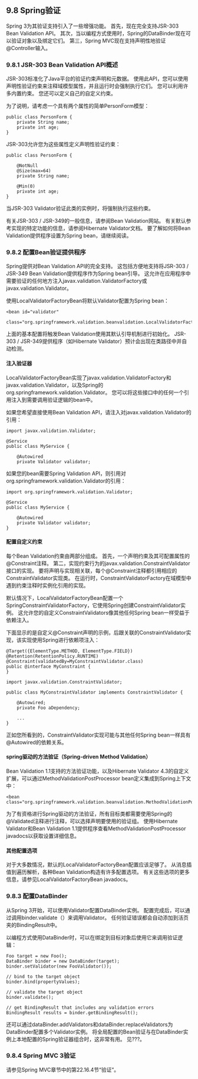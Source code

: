 ## 9.8 Spring验证

Spring 3为其验证支持引入了一些增强功能。 首先，现在完全支持JSR-303 Bean Validation API。 其次，当以编程方式使用时，Spring的DataBinder现在可以验证对象以及绑定它们。 第三，Spring MVC现在支持声明性地验证@Controller输入。

### 9.8.1 JSR-303 Bean Validation API概述

JSR-303标准化了Java平台的验证约束声明和元数据。 使用此API，您可以使用声明性验证约束来注释域模型属性，并且运行时会强制执行它们。 您可以利用许多内置约束。 您还可以定义自己的自定义约束。

为了说明，请考虑一个具有两个属性的简单PersonForm模型：

```
public class PersonForm {
    private String name;
    private int age;
}
```

JSR-303允许您为这些属性定义声明性验证约束：

```
public class PersonForm {

    @NotNull
    @Size(max=64)
    private String name;

    @Min(0)
    private int age;
}
```

当JSR-303 Validator验证此类的实例时，将强制执行这些约束。

有关JSR-303 / JSR-349的一般信息，请参阅Bean Validation网站。 有关默认参考实现的特定功能的信息，请参阅Hibernate Validator文档。 要了解如何将Bean Validation提供程序设置为Spring bean，请继续阅读。

### 9.8.2 配置Bean验证提供程序

Spring提供对Bean Validation API的完全支持。 这包括方便地支持将JSR-303 / JSR-349 Bean Validation提供程序作为Spring bean引导。 这允许在应用程序中需要验证的任何地方注入javax.validation.ValidatorFactory或javax.validation.Validator。

使用LocalValidatorFactoryBean将默认Validator配置为Spring bean：

```
<bean id="validator"
    class="org.springframework.validation.beanvalidation.LocalValidatorFactoryBean"/>
```

上面的基本配置将触发Bean Validation使用其默认引导机制进行初始化。 JSR-303 / JSR-349提供程序（如Hibernate Validator）预计会出现在类路径中并自动检测。

#### 注入验证器

LocalValidatorFactoryBean实现了javax.validation.ValidatorFactory和javax.validation.Validator，以及Spring的org.springframework.validation.Validator。 您可以将这些接口中的任何一个引用注入到需要调用验证逻辑的bean中。

如果您希望直接使用Bean Validation API，请注入对javax.validation.Validator的引用：

```
import javax.validation.Validator;

@Service
public class MyService {

    @Autowired
    private Validator validator;
```

如果您的bean需要Spring Validation API，则引用对org.springframework.validation.Validator的引用：

```
import org.springframework.validation.Validator;

@Service
public class MyService {

    @Autowired
    private Validator validator;
}
```



#### 配置自定义约束

每个Bean Validation约束由两部分组成。 首先，一个声明约束及其可配置属性的@Constraint注释。 第二，实现约束行为的javax.validation.ConstraintValidator接口的实现。 要将声明与实现相关联，每个@Constraint注释都引用相应的ConstraintValidator实现类。 在运行时，ConstraintValidatorFactory在域模型中遇到约束注释时实例化引用的实现。

默认情况下，LocalValidatorFactoryBean配置一个SpringConstraintValidatorFactory，它使用Spring创建ConstraintValidator实例。 这允许您的自定义ConstraintValidators像其他任何Spring bean一样受益于依赖注入。

下面显示的是自定义@Constraint声明的示例，后跟关联的ConstraintValidator实现，该实现使用Spring进行依赖项注入：

```
@Target({ElementType.METHOD, ElementType.FIELD})
@Retention(RetentionPolicy.RUNTIME)
@Constraint(validatedBy=MyConstraintValidator.class)
public @interface MyConstraint {
}
```

```
import javax.validation.ConstraintValidator;

public class MyConstraintValidator implements ConstraintValidator {

    @Autowired;
    private Foo aDependency;

    ...
}
```

正如您所看到的，ConstraintValidator实现可能与其他任何Spring bean一样具有@Autowired的依赖关系。



#### spring驱动的方法验证（Spring-driven Method Validation）

Bean Validation 1.1支持的方法验证功能，以及Hibernate Validator 4.3的自定义扩展，可以通过MethodValidationPostProcessor bean定义集成到Spring上下文中：

```
<bean class="org.springframework.validation.beanvalidation.MethodValidationPostProcessor"/>
```

为了有资格进行Spring驱动的方法验证，所有目标类都需要使用Spring的@Validated注释进行注释，可以选择声明要使用的验证组。 使用Hibernate Validator和Bean Validation 1.1提供程序查看MethodValidationPostProcessor javadocs以获取设置详细信息。

#### 其他配置选项

对于大多数情况，默认的LocalValidatorFactoryBean配置应该足够了。 从消息插值到遍历解析，各种Bean Validation构造有许多配置选项。 有关这些选项的更多信息，请参见LocalValidatorFactoryBean javadocs。

### 9.8.3 配置DataBinder

从Spring 3开始，可以使用Validator配置DataBinder实例。 配置完成后，可以通过调用binder.validate（）来调用Validator。 任何验证错误都会自动添加到活页夹的BindingResult中。

以编程方式使用DataBinder时，可以在绑定到目标对象后使用它来调用验证逻辑：

```
Foo target = new Foo();
DataBinder binder = new DataBinder(target);
binder.setValidator(new FooValidator());

// bind to the target object
binder.bind(propertyValues);

// validate the target object
binder.validate();

// get BindingResult that includes any validation errors
BindingResult results = binder.getBindingResult();
```

还可以通过dataBinder.addValidators和dataBinder.replaceValidators为DataBinder配置多个Validator实例。 将全局配置的Bean验证与在DataBinder实例上本地配置的Spring验证器组合时，这非常有用。 见???。

### 9.8.4 Spring MVC 3验证

请参见Spring MVC章节中的第22.16.4节“验证”。

